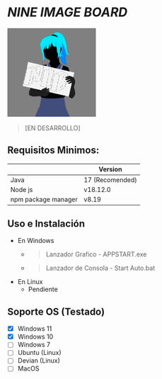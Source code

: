 # ***NINE IMAGE BOARD***

<a href="#">
<img src="assets/20230203_172532_Logo.png" width="200" height="200" /><br>
</a>

> [EN DESARROLLO]

## Requisitos Minimos:


|                     | Version              |
| --------------------- | ---------------------- |
| Java                | 17 (Recomended)      |
| Node js             | v18.12.0             |
| npm package manager | v8.19                |

## Uso e Instalación

* En Windows
  * > Lanzador Grafico    - APPSTART.exe
    >
  * > Lanzador de Consola - Start Auto.bat
    >
* En Linux
  * Pendiente

## Soporte OS (Testado)

* [X] Windows 11
* [X] Windows 10
* [ ] Windows 7
* [ ] Ubuntu (Linux)
* [ ] Devian (Linux)
* [ ] MacOS
